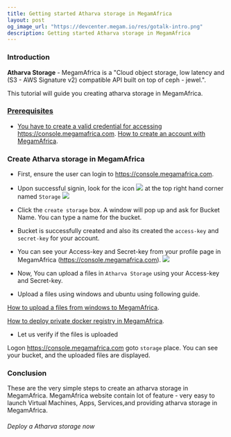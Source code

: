 ```yaml
---
title: Getting started Atharva storage in MegamAfrica
layout: post
og_image_url: "https://devcenter.megam.io/res/gotalk-intro.png"
description: Getting started Atharva storage in MegamAfrica
---
```


### Introduction
**Atharva Storage** - MegamAfrica is a "Cloud object storage, low latency and (S3 - AWS Signature v2) compatible API  built on top of ceph - jewel.".

This tutorial will guide you creating atharva storage  in MegamAfrica.
<a href="https://console.megamafrica.com" target="_blank">
 

### Prerequisites

* You have to create a valid credential for accessing https://console.megamafrica.com. [How to create an account with MegamAfrica](https://devcenter.megam.io/2016/05/27/how-to-launch-ubuntu/).

### Create Atharva storage in MegamAfrica

* First, ensure the user can login to https://console.megamafrica.com.

* Upon successful signin, look for the icon
![](https://devcenter.megam.io/content/images/2016/06/storage-1.jpg)
 at the top right hand corner named `Storage`
![](https://devcenter.megam.io/content/images/2016/06/atharva-1.jpg)

* Click the `create storage` box. A window will pop up and ask for Bucket Name. You can type a name for the bucket.

* Bucket is successfully created and also its created the `access-key` and `secret-key` for your account.

* You can see your Access-key and Secret-key from your profile page in MegamAfrica (https://console.megamafrica.com).
![](https://devcenter.megam.io/content/images/2016/06/storage-keys.jpg)

* Now, You can upload a files in `Atharva Storage` using your Access-key and Secret-key.

* Upload a files using windows and ubuntu using following guide.

[How to upload a files from windows to MegamAfrica](https://devcenter.megam.io/2016/06/16/atharva-ceph-windows/).

[How to deploy private docker registry in MegamAfrica](https://devcenter.megam.io/2016/06/10/private-registry-along-with-ceph/).

* Let us verify if the files is uploaded

Logon https://console.megamafrica.com goto `storage` place. You can see your bucket, and the uploaded files are displayed.

### Conclusion

These are the very simple steps to create an atharva storage in MegamAfrica. MegamAfrica website contain lot of feature - very easy to launch Virtual Machines, Apps, Services,and providing atharva storage in MegamAfrica.

###### Deploy a Atharva storage now

<a href="https://console.megamafrica.com" target="_blank">
 
